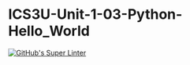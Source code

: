 # ICS3U-Unit-1-03-Python-Hello_World

[![GitHub's Super Linter](https://github.com/Seti-Ngabo/ICS3U-Unit-1-03-Python-Hello_World/workflows/GitHub's%20Super%20Linter/badge.svg)](https://github.com/Seti-Ngabo/ICS3U-Unit-1-03-Python-Hello_World/actions)
